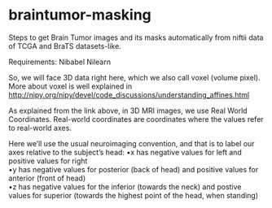 # braintumor-masking
Steps to get Brain Tumor images and its masks automatically from niftii data of TCGA and BraTS datasets-like. 

Requirements:
Nibabel
Nilearn

So, we will face 3D data right here, which we also call voxel (volume pixel). More about voxel is well explained in http://nipy.org/nipy/devel/code_discussions/understanding_affines.html

As explained from the link above, in 3D MRI images, we use Real World Coordinates. Real-world coordinates are coordinates where the values refer to real-world axes. 

Here we’ll use the usual neuroimaging convention, and that is to label our axes relative to the subject’s head:
•x has negative values for left and positive values for right <br>
•y has negative values for posterior (back of head) and positive values for anterior (front of head) <br>
•z has negative values for the inferior (towards the neck) and postive values for superior (towards the highest point of the head, when standing)
